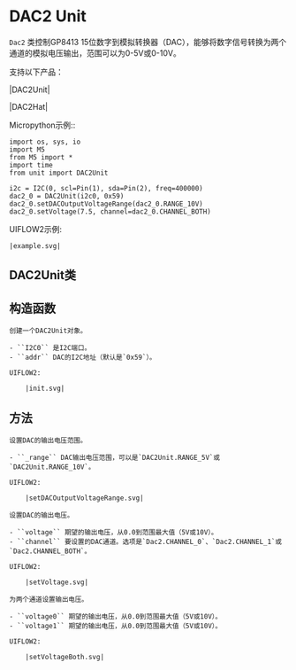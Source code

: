 # DAC2 Unit


<!-- .. include:: ../refs/unit.dac2.ref -->

`Dac2` 类控制GP8413 15位数字到模拟转换器（DAC），能够将数字信号转换为两个通道的模拟电压输出，范围可以为0-5V或0-10V。

支持以下产品：


|DAC2Unit|      

|DAC2Hat|    



Micropython示例::

    import os, sys, io
    import M5
    from M5 import *
    import time
    from unit import DAC2Unit

    i2c = I2C(0, scl=Pin(1), sda=Pin(2), freq=400000)
    dac2_0 = DAC2Unit(i2c0, 0x59)
    dac2_0.setDACOutputVoltageRange(dac2_0.RANGE_10V)
    dac2_0.setVoltage(7.5, channel=dac2_0.CHANNEL_BOTH)


UIFLOW2示例:

    |example.svg|


<!-- .. only:: builder_html -->

## DAC2Unit类


## 构造函数


<!-- .. class:: DAC2Unit(i2c0, addr) -->

    创建一个DAC2Unit对象。

    - ``I2C0`` 是I2C端口。
    - ``addr`` DAC的I2C地址（默认是`0x59`）。
 
    UIFLOW2:

        |init.svg|


## 方法


<!-- .. method:: MiniScaleUnit.setDACOutputVoltageRange(_range) -->

    设置DAC的输出电压范围。

    - ``_range`` DAC输出电压范围，可以是`DAC2Unit.RANGE_5V`或`DAC2Unit.RANGE_10V`。

    UIFLOW2:

        |setDACOutputVoltageRange.svg|

<!-- .. method:: MiniScaleUnit.setVoltage(voltage, channel=Dac2.CHANNEL_BOTH) -->

    设置DAC的输出电压。

    - ``voltage`` 期望的输出电压，从0.0到范围最大值（5V或10V）。
    - ``channel`` 要设置的DAC通道。选项是`Dac2.CHANNEL_0`、`Dac2.CHANNEL_1`或`Dac2.CHANNEL_BOTH`。

    UIFLOW2:

        |setVoltage.svg|


<!-- .. method:: MiniScaleUnit.setVoltageBoth(voltage0, voltage1) -->

    为两个通道设置输出电压。

    - ``voltage0`` 期望的输出电压，从0.0到范围最大值（5V或10V）。
    - ``voltage1`` 期望的输出电压，从0.0到范围最大值（5V或10V）。

    UIFLOW2:

        |setVoltageBoth.svg|